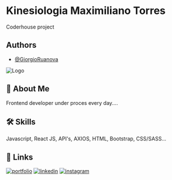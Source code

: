 
# Kinesiologia Maximiliano Torres 

Coderhouse project


## Authors

- [@GiorgioRuanova](https://www.giorgioruanova.com/)


![Logo](https://www.giorgioruanova.com/static/media/DarkPNG.0c0a55e9.png)


## 🚀 About Me
Frontend developer under proces every day....


## 🛠 Skills
Javascript, React JS, API's, AXIOS, HTML, Bootstrap, CSS/SASS...


## 🔗 Links
[![portfolio](https://img.shields.io/badge/my_portfolio-000?style=for-the-badge&logo=ko-fi&logoColor=white)](https://www.giorgioruanova.com/)
[![linkedin](https://img.shields.io/badge/linkedin-0A66C2?style=for-the-badge&logo=linkedin&logoColor=white)](https://www.linkedin.com/in/ruanovajorge/)
[![instagram](https://img.shields.io/badge/instagram-ff9400?style=for-the-badge&logo=instagram&logoColor=white)](https://www.instagram.com/gioruanova.dev/)
